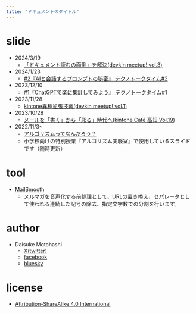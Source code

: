 ```yaml
---
title: "ドキュメントのタイトル"
---
```


<!-- 編集したら >Markdown PDF Export(html) でhtml化 -->

# slide
- 2024/3/19
    - [「ドキュメント読むの面倒」を解決(devkin meetup! vol.3)](https://motohasystem.github.io/slides/20240319_devkin_meetup_vol3/)
- 2024/1/23
    - [#2『AIと会話するプロンプトの秘密』 テクノトークタイム#2](https://motohasystem.github.io/slides/20240123_techno_talk_time_vol2/)
- 2023/12/10
    - [#1『ChatGPTで楽に集計してみよう』 テクノトークタイム#1](https://motohasystem.github.io/slides/20231210_techno_talk_time_vol1/)
- 2023/11/28
    - [kintone異種拡張技戦(devkin meetup! vol.1)](https://motohasystem.github.io/slides/20231128_slide_devkin_meetup/)
- 2023/10/28
    - [メールを「書く」から「彫る」時代へ(kintone Café 高知 Vol.19)](./20231028_slide_kintone_cafe_kochi/index.html)
- 2022/11/3~
    - [アルゴリズムってなんだろう？](https://motohasystem.github.io/exlab_algorithm/#1)
    - 小学校向けの特別授業『アルゴリズム実験室』で使用しているスライドです（随時更新）
# tool
- [MailSmooth](https://motohasystem.github.io/mail_smooth_web/index.html)
    - メルマガを音声化する前処理として、URLの置き換え、セパレータとして使われる連続した記号の除去、指定文字数での分割を行います。

# author
- Daisuke Motohashi
    - [X(twitter)](https://twitter.com/motohasystem)
    - [facebook](https://www.facebook.com/motohasystem)
    - [bluesky](https://bsky.app/profile/motohasystem.bsky.social)

# license
- [Attribution-ShareAlike 4.0 International](./LICENSE)
